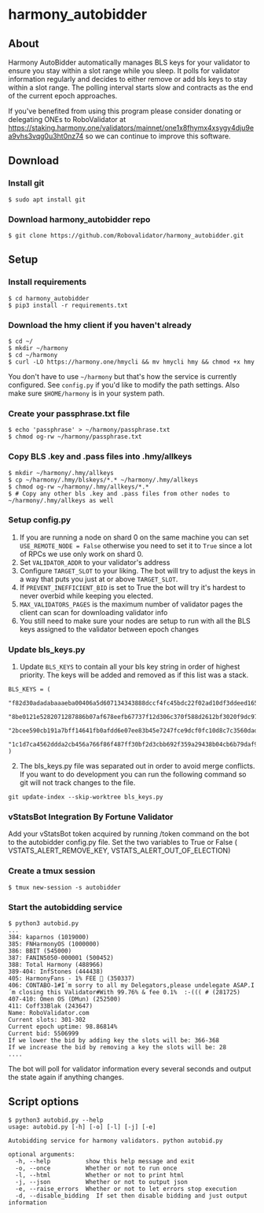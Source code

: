 # harmony_autobidder

## About

Harmony AutoBidder automatically manages BLS keys for your validator
to ensure you stay within a slot range while you sleep. It polls
for validator information regularly and decides to either remove or
add bls keys to stay within a slot range. The polling interval
starts slow and contracts as the end of the current epoch approaches.

If you've benefited from using this program please consider donating or delegating ONEs to RoboValidator at 
https://staking.harmony.one/validators/mainnet/one1x8fhymx4xsygy4dju9ea9vhs3vqg0u3ht0nz74 so we can continue
to improve this software.

## Download
### Install git
```
$ sudo apt install git
```

### Download harmony_autobidder repo
```
$ git clone https://github.com/Robovalidator/harmony_autobidder.git
```

## Setup
### Install requirements
```
$ cd harmony_autobidder
$ pip3 install -r requirements.txt
```

### Download the hmy client if you haven't already
```
$ cd ~/
$ mkdir ~/harmony
$ cd ~/harmony
$ curl -LO https://harmony.one/hmycli && mv hmycli hmy && chmod +x hmy
```
You don't have to use `~/harmony` but that's how the service is currently configured.
See `config.py` if you'd like to modify the path settings. Also make sure `$HOME/harmony` is 
in your system path.

### Create your passphrase.txt file
```
$ echo 'passphrase' > ~/harmony/passphrase.txt
$ chmod og-rw ~/harmony/passphrase.txt
```

### Copy BLS .key and .pass files into .hmy/allkeys
```
$ mkdir ~/harmony/.hmy/allkeys
$ cp ~/harmony/.hmy/blskeys/*.* ~/harmony/.hmy/allkeys
$ chmod og-rw ~/harmony/.hmy/allkeys/*.*
$ # Copy any other bls .key and .pass files from other nodes to ~/harmony/.hmy/allkeys as well
```

### Setup config.py 
1. If you are running a node on shard 0 on the same machine you can set
`USE_REMOTE_NODE = False` otherwise you need to set it to `True` since a lot of RPCs we use only work on shard 0.
2. Set `VALIDATOR_ADDR` to your validator's address
4. Configure `TARGET_SLOT` to your liking. The bot will try to adjust the keys in a way that puts you just at or above `TARGET_SLOT`.
5. If `PREVENT_INEFFICIENT_BID` is set to True the bot will try it's hardest to never overbid while keeping you elected.   
6. `MAX_VALIDATORS_PAGES` is the maximum number of validator pages the client can scan for downloading validator info
7. You still need to make sure your nodes are setup to run with all the BLS keys assigned to the validator between epoch changes

### Update bls_keys.py
1. Update `BLS_KEYS` to contain all your bls key string in order of highest priority. The keys will be added and removed as if this list was a stack.
```
BLS_KEYS = (
    "f82d30adadabaaaeba00406a5d607134343888dccf4fc45bdc22f02ad10df3ddeed1656a2a253262dae92095297e3f84", 
    "8be0121e5282071287886b07af678eefb67737f12d306c370f588d2612bf3020f9dc97fce63ee86c0ee3cd2153e43f90", 
    "2bcee590cb191a7bff14641fb0afdd6e07ee83b45e7247fce9dcf0fc10d8c7c3560dad54891cdf8bffff36e4a2c24f04", 
    "1c1d7ca4562ddda2cb456a766f86f487ff30bf2d3cbb692f359a29438b04cb6b79daf9241c44b514893076a14bea9984",  
)
```
2. The bls_keys.py file was separated out in order to avoid merge conflicts. If you want to do development 
you can run the following command so git will not track changes to the file.
```
git update-index --skip-worktree bls_keys.py
```

### vStatsBot Integration By Fortune Validator
Add your vStatsBot token acquired by running /token command on the bot to the autobidder config.py file. 
Set the two variables to True or False ( VSTATS_ALERT_REMOVE_KEY, VSTATS_ALERT_OUT_OF_ELECTION)

### Create a tmux session
```
$ tmux new-session -s autobidder
```

### Start the autobidding service
```
$ python3 autobid.py
...
384: kaparnos (1019000)
385: FNHarmonyOS (1000000)
386: BBIT (545000)
387: FANIN5050-000001 (500452)
388: Total Harmony (488966)
389-404: InfStones (444438)
405: HarmonyFans - 1% FEE 🚀 (350337)
406: CONTABO-1#I´m sorry to all my Delegators,please undelegate ASAP.I´m closing this Validator#With 99.76% & fee 0.1%  :-((( # (281725)
407-410: Omen OS (DMun) (252500)
411: Coff33Blak (243647)
Name: RoboValidator.com
Current slots: 301-302
Current epoch uptime: 98.86814%
Current bid: 5506999
If we lower the bid by adding key the slots will be: 366-368
If we increase the bid by removing a key the slots will be: 28
....
```
The bot will poll for validator information every several seconds and output the state again if anything changes.

## Script options
```
$ python3 autobid.py --help
usage: autobid.py [-h] [-o] [-l] [-j] [-e]

Autobidding service for harmony validators. python autobid.py

optional arguments:
  -h, --help          show this help message and exit
  -o, --once          Whether or not to run once
  -l, --html          Whether or not to print html
  -j, --json          Whether or not to output json
  -e, --raise_errors  Whether or not to let errors stop execution
  -d, --disable_bidding  If set then disable bidding and just output information
```
